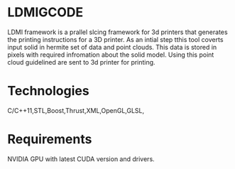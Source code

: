 # LDMIGCODE

LDMI framework is a prallel slcing framework for 3d printers that generates the printing instructions for a 3D printer.
As an intial step tthis tool coverts input solid in hermite set of data and point clouds. This data is stored in pixels with required infromation about the solid model.
Using this point cloud guidelined are sent to 3d printer for printing.

# Technologies

C/C++11,STL,Boost,Thrust,XML,OpenGL,GLSL,


# Requirements
NVIDIA GPU with latest CUDA version and drivers.



